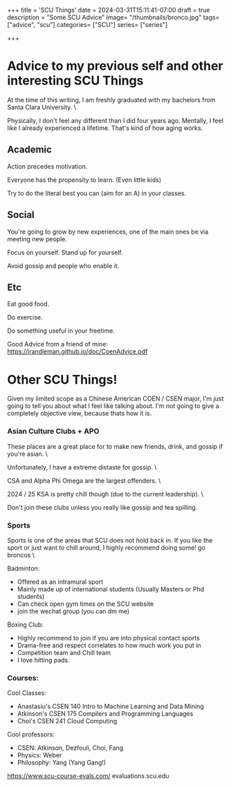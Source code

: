 +++
title = 'SCU Things'
date = 2024-03-31T15:11:41-07:00
draft = true
description = "Some SCU Advice"
image= "/thumbnails/bronco.jpg"
tags= ["advice", "scu"]
categories= ["SCU"]
series= ["series"]

+++

# Advice to my previous self and other interesting SCU Things

At the time of this writing, I am freshly graduated with my bachelors from Santa Clara University. \

Physically, I don't feel any different than I did four years ago. Mentally, I feel like I already experienced a lifetime. That's kind of how aging works.


## Academic
Action precedes motivation. 

Everyone has the propensity to learn. (Even little kids)

Try to do the literal best you can (aim for an A) in your classes.

## Social
You're going to grow by new experiences, one of the main ones be via meeting new people.

Focus on yourself. Stand up for yourself.

Avoid gossip and people who enable it.

## Etc
Eat good food.

Do exercise.

Do something useful in your freetime.

Good Advice from a friend of mine: \
https://jrandleman.github.io/doc/CoenAdvice.pdf  

# Other SCU Things!

Given my limited scope as a Chinese American COEN / CSEN major, I'm just going to tell you about what I feel like talking about. I'm not going to give a completely objective view, because thats how it is.

### Asian Culture Clubs + APO

These places are a great place for to make new friends, drink, and gossip if you're asian. \

Unfortunately, I have a extreme distaste for gossip. \

CSA and Alpha Phi Omega are the largest offenders. \

2024 / 25 KSA is pretty chill though (due to the current leadership). \

Don't join these clubs unless you really like gossip and tea spilling.


### Sports
Sports is one of the areas that SCU does not hold back in. If you like the sport or just want to chill around, I highly recommend doing some! go broncos \

Badminton:
- Offered as an intramural sport
- Mainly made up of international students (Usually Masters or Phd students)
- Can check open gym times on the SCU website
- join the wechat group (you can dm me)

Boxing Club:
- Highly recommend to join if you are into physical contact sports
- Drama-free and respect correlates to how much work you put in
- Competition team and Chill team
- I love hitting pads.


### Courses:
Cool Classes:
- Anastasiu's CSEN 140 Intro to Machine Learning and Data Mining
- Atkinson's CSEN 175 Compilers and Programming Languages
- Choi's CSEN 241 Cloud Computing

Cool professors:
- CSEN: Atkinson, Dezfouli, Choi, Fang
- Physics: Weber
- Philosophy: Yang (Yang Gang!)

https://www.scu-course-evals.com/
evaluations.scu.edu

